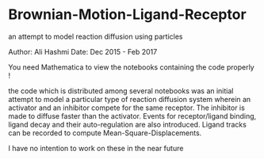 # Brownian-Motion-Ligand-Receptor
an attempt to model reaction diffusion using particles

Author: Ali Hashmi
Date: Dec 2015 - Feb 2017

You need Mathematica to view the notebooks containing the code properly !

the code which is distributed among several notebooks was an initial attempt to model a particular type of reaction diffusion system wherein an activator and an inhibitor compete for the same receptor. The inhibitor is made to diffuse faster than the activator. Events for receptor/ligand binding, ligand decay and their auto-regulation are also introduced. Ligand tracks can be recorded to compute Mean-Square-Displacements.

I have no intention to work on these in the near future 
